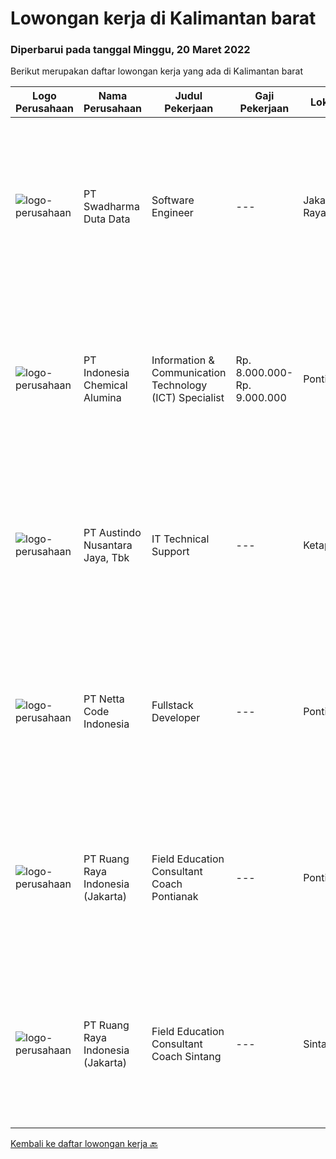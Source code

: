 
  # Lowongan kerja di Kalimantan barat

  ### Diperbarui pada tanggal Minggu, 20 Maret 2022

  Berikut merupakan daftar lowongan kerja yang ada di Kalimantan barat

  |Logo Perusahaan | Nama Perusahaan | Judul Pekerjaan | Gaji Pekerjaan | Lokasi | Deskripsi | Tanggal diunggah | Pranala |
  | -------------- | --------------- | --------------- | --------- | --------- | -------------- | ------- | ----------- |
  |![logo-perusahaan](https://image-service-cdn.seek.com.au/e55e3708620a7ff5e7da329d1725ee01ed113417/ee4dce1061f3f616224767ad58cb2fc751b8d2dc)|PT Swadharma Duta Data|Software Engineer|---|Jakarta Raya|Back End Developer Memahami konsep pengembangan aplikasi Memahami konsep Microservices Architeccture Memiliki skill Java Spring Boot, Net Core, Go,...|Kamis, 17 Maret 2022|https://www.jobstreet.co.id/id/job/software-engineer-3824659?token=0~73252ee0-7f94-4443-aeba-265313b4bcee&sectionRank=1&jobId=jobstreet-id-job-3824659|
|![logo-perusahaan](https://image-service-cdn.seek.com.au/15ced538b01d1ee9091b8396ababb7b2ead0cec2/ee4dce1061f3f616224767ad58cb2fc751b8d2dc)|PT Indonesia Chemical Alumina|Information & Communication Technology (ICT) Specialist|Rp. 8.000.000-Rp. 9.000.000|Pontianak|Kualifikasi: Pendidikan minimal S1 jurusan Teknik Informatika/ Teknik Komputer atau yang setara dengan Min IPK 3.00 Pengalaman min 3 tahun dibidang...|Senin, 14 Maret 2022|https://www.jobstreet.co.id/id/job/information-communication-technology-ict-specialist-3820326?token=0~73252ee0-7f94-4443-aeba-265313b4bcee&sectionRank=2&jobId=jobstreet-id-job-3820326|
|![logo-perusahaan](https://image-service-cdn.seek.com.au/0896e39d45fbef2356db0604c310cff566a227f1/ee4dce1061f3f616224767ad58cb2fc751b8d2dc)|PT Austindo Nusantara Jaya, Tbk|IT Technical Support|---|Ketapang|Qualifications: Minimum D3 or Bachelor Degree in Computer Science or Information Technology. Certification in any of IT professional qualification is...|Senin, 07 Maret 2022|https://www.jobstreet.co.id/id/job/it-technical-support-3810261?token=0~73252ee0-7f94-4443-aeba-265313b4bcee&sectionRank=3&jobId=jobstreet-id-job-3810261|
|![logo-perusahaan](https://i.ibb.co/sqvTCh9/112815900-stock-vector-no-image-available-icon-flat-vector.webp)|PT Netta Code Indonesia|Fullstack Developer|---|Pontianak|Kualifikasi : Memiliki komunikasi dan team work yang baik Memahami pemograman web Memahami HTML, CSS, Javascript dan JQuery Berpengaaman menggunakan...|Selasa, 08 Maret 2022|https://www.jobstreet.co.id/id/job/fullstack-developer-3813701?token=0~73252ee0-7f94-4443-aeba-265313b4bcee&sectionRank=4&jobId=jobstreet-id-job-3813701|
|![logo-perusahaan](https://image-service-cdn.seek.com.au/7eee59ea5934120f389dd02961ddcb6b62946481/ee4dce1061f3f616224767ad58cb2fc751b8d2dc)|PT Ruang Raya Indonesia (Jakarta)|Field Education Consultant Coach Pontianak|---|Pontianak|Ruangguru is a tech-enabled education company that provides a one-stop learning experience for students to have better access to quality content and...|Kamis, 10 Maret 2022|https://www.jobstreet.co.id/id/job/field-education-consultant-coach-pontianak-1030728063?token=0~73252ee0-7f94-4443-aeba-265313b4bcee&sectionRank=5&jobId=jobstreet-id-job-1030728063|
|![logo-perusahaan](https://image-service-cdn.seek.com.au/7eee59ea5934120f389dd02961ddcb6b62946481/ee4dce1061f3f616224767ad58cb2fc751b8d2dc)|PT Ruang Raya Indonesia (Jakarta)|Field Education Consultant Coach Sintang|---|Sintang|Ruangguru is a tech-enabled education company that provides a one-stop learning experience for students to have better access to quality content and...|Kamis, 10 Maret 2022|https://www.jobstreet.co.id/id/job/field-education-consultant-coach-sintang-1030728082?token=0~73252ee0-7f94-4443-aeba-265313b4bcee&sectionRank=6&jobId=jobstreet-id-job-1030728082|


  [Kembali ke daftar lowongan kerja 🔙](../README.md#daftar-lowongan-kerja)
  